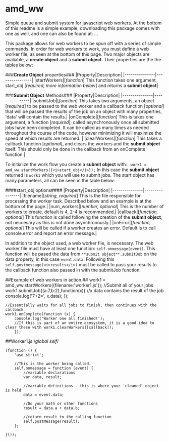 # amd_ww
Simple queue and submit system for javascript web workers. At the bottom of this readme is a simple example, downloading this package comes with one as well, and one can also be found at: ...

This package allows for web workers to be spun off with a series of simple commands. In order for web workers to work, you must define a web worker file, as seen at the bottom of this page. Two major objects are avaliable, a **create object** and a **submit object**. Their properties are the the tables below:

###**Create Object** properties###
|Property|Description|
|---------------|----------------|
|startWorkers|[*function*] This function takes one argument, start_obj [*required, more information below*] and returns a **submit object**|

###**Submit Object** Methods###
|Property|Description|
|---------------|----------------|
|submitJob|[*function*] This takes two arguments, an object [*required*] to be passed to the web worker and a callback function [*optional*] that will be passed the results of the job on an object with many properties, 'data' will contain the results.|
|onComplete|[*function*] This is takes one argument, a function [*required*], called asynchronously once all submitted jobs have been completed. It can be called as many times as needed throughout the course of the code, however minimizing it will maximize the speed at which results are returned. |
|clearWorkers|[*function*] This takes a callback function [*optional*], and clears the workers and the **submit object** itself. This should only be done in the callback from an onComplete function.|

To initialize the work flow you create a **submit object** with:
   ``` work1 = amd_ww.startWorkers({<i>start_obj</i>});```
In this case the **submit object** returned is ```work1``` which you will use to submit jobs. The start object has many parameters, all can be seen in the table below:

####start_obj options####
|Property|Description|
|---------------|----------------|
|filename|[*string, required*] This is the file responsible for processing the worker task. Described below and an example is at the bottom of the page.|
|num_workers|[*number, optional*] This is the number of workers to create, default is 4, 2-4 is recommended.|
|callback|[*function, optional*] This function is called following the creation of the **submit object**, not neccesary as this is not done asynchronously.|
|onError|[*function, optional*] This will be called if a worker creates an error. Default is to call console.error and report an error message.|

In addition to the object used, a web worker file, is necessary. The web worker file must have at least one function: ```self.onmessage(event)```. This function will be pased the data from ```**submit object**.submitJob``` on the data property, in this case ```event.data```. Following this ```self.postmessage(<i>results</i>)``` must be called to pass your results to the callback function also passed in with the submitJob function.


##Example of web workers in action.##
    work1 = amd_ww.startWorkers({filename:'worker1.js'});
    //Submit all of your jobs
    work1.submitJob({a:7,b:2},function(x){
        //x.data contains the result of the job
        console.log('7+2=', x.data);
    });

    //Essentially waits for all jobs to finish, then continues with the callback
    work1.onComplete(function (x) {
        console.log('Worker one all finished!');
        //If this is part of an entire ecosystem, it is a good idea to clear these with work1.clearWorkers([callback]);
        });

##Worker1.js
    /*global self*/

    (function () {
        'use strict';

        //This is the worker being called.
        self.onmessage = function (event) {
            //variable declarations
            var data, result;

            //variable definitions - this is where your 'cleaned' object is held
            data = event.data;

            //Do your math or other functions
            result = data.a + data.b;

            //return result to the calling function
            self.postMessage(result);
        };

    }());


        
